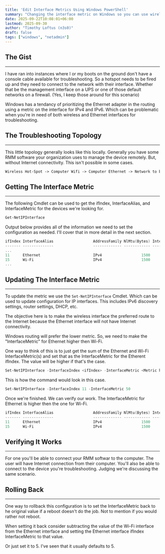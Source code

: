 ```yaml
---
title: 'Edit Interface Metrics Using Windows PowerShell'
summary: "Changing the interface metric on Windows so you can use wireless and Ethernet."
date: 2025-09-22T10:08:01+06:00
lastmod: 2025-09-30
author: "Timothy Loftus (n3s0)"
draft: false
tags: ["windows", "netadmin"]
---
```


## The Gist
---

I have ran into instances where I or my boots on the ground don't have a console
cable available for troubleshooting. So a hotspot needs to be fired up and they
need to connect to the network with their interface. Whether that be the
management interface on a UPS or one of those default networks on a firewall.
(Yes, I keep those around for this scenario)

Windows has a tendancy of prioritizing the Ethernet adapter in the routing using
a metric on the interface for IPv4 and IPv6. Which can be problematic when
you're in need of both wireless and Ethernet interfaces for troubleshooting.

## The Troubleshooting Topology
---

This little topology generally looks like this locally. Generally you have some
RMM software your organization uses to manage the device remotely. But, without
Internet connectivity. This isn't possible in some cases.

```txt
Wireless Hot-Spot -> Computer Wifi -> Computer Ethernet -> Network to be Troubleshot
```

## Getting The Interface Metric
---

The following Cmdlet can be used to get the ifIndex, InterfaceAlias, and
InterfaceMetric for the devices we're looking for.

```powershell
Get-NetIPInterface
```

Output below provides all of the information we need to set the configuration as
needed. I'll cover that in more detail in the next section.

```powershell
ifIndex InterfaceAlias                  AddressFamily NlMtu(Bytes) InterfaceMetric Dhcp     ConnectionState PolicyStore
------- --------------                  ------------- ------------ --------------- ----     --------------- -----------
...
11      Ethernet                        IPv4                  1500               5 Enabled  Connected       ActiveStore
15      Wi-Fi                           IPv4                  1500              45 Enabled  Connected       ActiveStore
...
```

## Updating The Interface Metric
---

To update the metric we use the ```Set-NetIPInterface``` Cmdlet. Which can be
used to update configuration for IP interfaces. This includes IPv6 discovery
settings, router settings, DHCP, etc.

The objective here is to make the wireless interface the preferred route to the
Internet because the Ethernet interface will not have Internet connectivity.

Windows routing will prefer the lower metric. So, we need to make the
"InterfaceMetric" for Ethernet higher then Wi-Fi.

One way to think of this is to just get the sum of the Ethernet and Wi-Fi
InterfaceMetric(s) and set that as the InterfaceMetric for the Etherent ifIndex.
The value will be higher if that's the case.

```powershell
Set-NetIPInterface -InterfaceIndex <ifIndex> -InterfaceMetric <Metric higher then Ethernet>
```

This is how the command would look in this case.

```powershell
Set-NetIPInterface -InterfaceIndex 11 -InterfaceMetric 50
```

Once we're finished. We can verify our work. The InterfaceMetric for Ethernet is
higher then the one for Wi-Fi.

```powershell
ifIndex InterfaceAlias                  AddressFamily NlMtu(Bytes) InterfaceMetric Dhcp     ConnectionState PolicyStore
------- --------------                  ------------- ------------ --------------- ----     --------------- -----------
11      Ethernet                        IPv4                  1500              50 Enabled  Connected       ActiveStore
15      Wi-Fi                           IPv4                  1500              45 Enabled  Connected       ActiveStore
```

## Verifying It Works
---

For one you'll be able to connect your RMM softwar to the computer. The user
will have Internet connection from their computer. You'll also be able to
connect to the device you're troubleshooting. Judging we're discussing the same
scenario.

## Rolling Back
---

One way to rollback this configuration is to set the InterfaceMetric back to he
original value if a reboot doesn't do the job. Not to mention if you would
rather not reboot.

When setting it back consider subtracting the value of the Wi-Fi interface from
the Ethernet interface and setting the Ethernet interface ifIndex
InterfaceMetric to that value.

Or just set it to 5. I've seen that it usually defaults to 5.
